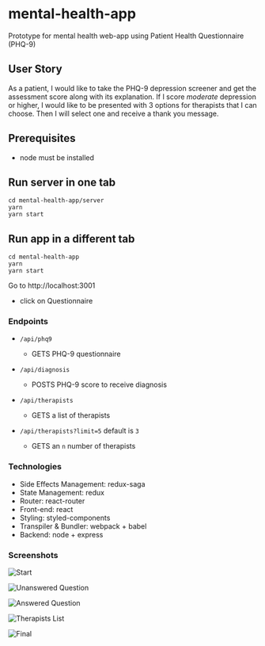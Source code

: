 # mental-health-app

Prototype for mental health web-app using Patient Health Questionnaire (PHQ-9)

## User Story

As a patient, I would like to take the PHQ-9 depression screener and get the assessment score along with its explanation. If I score _moderate_ depression or higher, I would like to be presented with 3 options for therapists that I can choose. Then I will select one and receive a thank you message.

## Prerequisites

- node must be installed

## Run server in one tab

```
cd mental-health-app/server
yarn
yarn start

```

## Run app in a different tab

```
cd mental-health-app
yarn
yarn start

```

Go to http://localhost:3001

- click on Questionnaire

### Endpoints

- `/api/phq9`

  - GETS PHQ-9 questionnaire

- `/api/diagnosis`

  - POSTS PHQ-9 score to receive diagnosis

- `/api/therapists`

  - GETS a list of therapists

- `/api/therapists?limit=5` default is `3`
  - GETS an `n` number of therapists

### Technologies

- Side Effects Management: redux-saga
- State Management: redux
- Router: react-router
- Front-end: react
- Styling: styled-components
- Transpiler & Bundler: webpack + babel
- Backend: node + express

### Screenshots

![Start](/screenshots/screen_start.png?raw=true 'Start Screen')

![Unanswered Question](/screenshots/screen_unanswered.png?raw=true 'Unanswered Question')

![Answered Question](/screenshots/screen_answered.png?raw=true 'Answered Question')

![Therapists List](/screenshots/screen_therapists.png?raw=true 'Final Score & Results')

![Final](/screenshots/screen_scorebox.png?raw=true 'Final Score & Results')
